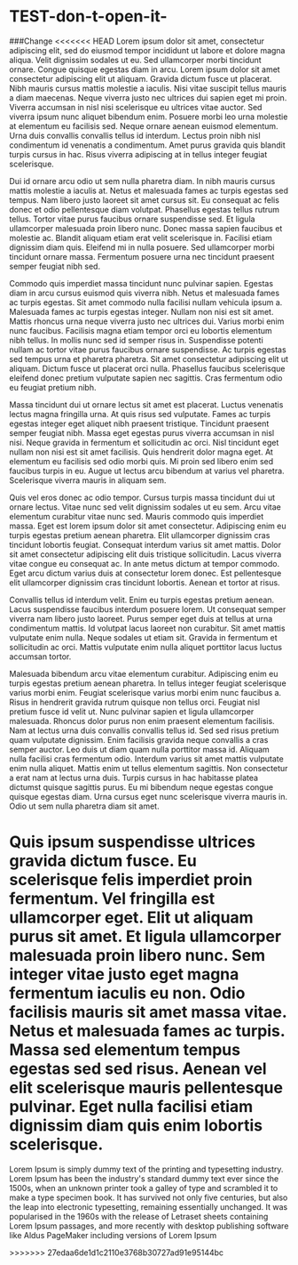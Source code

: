 # TEST-don-t-open-it-

###Change
<<<<<<< HEAD
Lorem ipsum dolor sit amet, consectetur adipiscing elit, sed do eiusmod tempor incididunt ut labore et dolore magna aliqua. Velit dignissim sodales ut eu. Sed ullamcorper morbi tincidunt ornare. Congue quisque egestas diam in arcu. Lorem ipsum dolor sit amet consectetur adipiscing elit ut aliquam. Gravida dictum fusce ut placerat. Nibh mauris cursus mattis molestie a iaculis. Nisi vitae suscipit tellus mauris a diam maecenas. Neque viverra justo nec ultrices dui sapien eget mi proin. Viverra accumsan in nisl nisi scelerisque eu ultrices vitae auctor. Sed viverra ipsum nunc aliquet bibendum enim. Posuere morbi leo urna molestie at elementum eu facilisis sed. Neque ornare aenean euismod elementum. Urna duis convallis convallis tellus id interdum. Lectus proin nibh nisl condimentum id venenatis a condimentum. Amet purus gravida quis blandit turpis cursus in hac. Risus viverra adipiscing at in tellus integer feugiat scelerisque.

Dui id ornare arcu odio ut sem nulla pharetra diam. In nibh mauris cursus mattis molestie a iaculis at. Netus et malesuada fames ac turpis egestas sed tempus. Nam libero justo laoreet sit amet cursus sit. Eu consequat ac felis donec et odio pellentesque diam volutpat. Phasellus egestas tellus rutrum tellus. Tortor vitae purus faucibus ornare suspendisse sed. Et ligula ullamcorper malesuada proin libero nunc. Donec massa sapien faucibus et molestie ac. Blandit aliquam etiam erat velit scelerisque in. Facilisi etiam dignissim diam quis. Eleifend mi in nulla posuere. Sed ullamcorper morbi tincidunt ornare massa. Fermentum posuere urna nec tincidunt praesent semper feugiat nibh sed.

Commodo quis imperdiet massa tincidunt nunc pulvinar sapien. Egestas diam in arcu cursus euismod quis viverra nibh. Netus et malesuada fames ac turpis egestas. Sit amet commodo nulla facilisi nullam vehicula ipsum a. Malesuada fames ac turpis egestas integer. Nullam non nisi est sit amet. Mattis rhoncus urna neque viverra justo nec ultrices dui. Varius morbi enim nunc faucibus. Facilisis magna etiam tempor orci eu lobortis elementum nibh tellus. In mollis nunc sed id semper risus in. Suspendisse potenti nullam ac tortor vitae purus faucibus ornare suspendisse. Ac turpis egestas sed tempus urna et pharetra pharetra. Sit amet consectetur adipiscing elit ut aliquam. Dictum fusce ut placerat orci nulla. Phasellus faucibus scelerisque eleifend donec pretium vulputate sapien nec sagittis. Cras fermentum odio eu feugiat pretium nibh.

Massa tincidunt dui ut ornare lectus sit amet est placerat. Luctus venenatis lectus magna fringilla urna. At quis risus sed vulputate. Fames ac turpis egestas integer eget aliquet nibh praesent tristique. Tincidunt praesent semper feugiat nibh. Massa eget egestas purus viverra accumsan in nisl nisi. Neque gravida in fermentum et sollicitudin ac orci. Nisl tincidunt eget nullam non nisi est sit amet facilisis. Quis hendrerit dolor magna eget. At elementum eu facilisis sed odio morbi quis. Mi proin sed libero enim sed faucibus turpis in eu. Augue ut lectus arcu bibendum at varius vel pharetra. Scelerisque viverra mauris in aliquam sem.

Quis vel eros donec ac odio tempor. Cursus turpis massa tincidunt dui ut ornare lectus. Vitae nunc sed velit dignissim sodales ut eu sem. Arcu vitae elementum curabitur vitae nunc sed. Mauris commodo quis imperdiet massa. Eget est lorem ipsum dolor sit amet consectetur. Adipiscing enim eu turpis egestas pretium aenean pharetra. Elit ullamcorper dignissim cras tincidunt lobortis feugiat. Consequat interdum varius sit amet mattis. Dolor sit amet consectetur adipiscing elit duis tristique sollicitudin. Lacus viverra vitae congue eu consequat ac. In ante metus dictum at tempor commodo. Eget arcu dictum varius duis at consectetur lorem donec. Est pellentesque elit ullamcorper dignissim cras tincidunt lobortis. Aenean et tortor at risus.

Convallis tellus id interdum velit. Enim eu turpis egestas pretium aenean. Lacus suspendisse faucibus interdum posuere lorem. Ut consequat semper viverra nam libero justo laoreet. Purus semper eget duis at tellus at urna condimentum mattis. Id volutpat lacus laoreet non curabitur. Sit amet mattis vulputate enim nulla. Neque sodales ut etiam sit. Gravida in fermentum et sollicitudin ac orci. Mattis vulputate enim nulla aliquet porttitor lacus luctus accumsan tortor.

Malesuada bibendum arcu vitae elementum curabitur. Adipiscing enim eu turpis egestas pretium aenean pharetra. In tellus integer feugiat scelerisque varius morbi enim. Feugiat scelerisque varius morbi enim nunc faucibus a. Risus in hendrerit gravida rutrum quisque non tellus orci. Feugiat nisl pretium fusce id velit ut. Nunc pulvinar sapien et ligula ullamcorper malesuada. Rhoncus dolor purus non enim praesent elementum facilisis. Nam at lectus urna duis convallis convallis tellus id. Sed sed risus pretium quam vulputate dignissim. Enim facilisis gravida neque convallis a cras semper auctor. Leo duis ut diam quam nulla porttitor massa id. Aliquam nulla facilisi cras fermentum odio. Interdum varius sit amet mattis vulputate enim nulla aliquet. Mattis enim ut tellus elementum sagittis. Non consectetur a erat nam at lectus urna duis. Turpis cursus in hac habitasse platea dictumst quisque sagittis purus. Eu mi bibendum neque egestas congue quisque egestas diam. Urna cursus eget nunc scelerisque viverra mauris in. Odio ut sem nulla pharetra diam sit amet.

Quis ipsum suspendisse ultrices gravida dictum fusce. Eu scelerisque felis imperdiet proin fermentum. Vel fringilla est ullamcorper eget. Elit ut aliquam purus sit amet. Et ligula ullamcorper malesuada proin libero nunc. Sem integer vitae justo eget magna fermentum iaculis eu non. Odio facilisis mauris sit amet massa vitae. Netus et malesuada fames ac turpis. Massa sed elementum tempus egestas sed sed risus. Aenean vel elit scelerisque mauris pellentesque pulvinar. Eget nulla facilisi etiam dignissim diam quis enim lobortis scelerisque.
=======
<p>Lorem Ipsum is simply dummy text of the printing and typesetting industry. Lorem Ipsum has been the industry's standard dummy text ever since the 1500s, when an unknown printer took a galley of type and scrambled it to make a type specimen book. It has survived not only five centuries, but also the leap into electronic typesetting, remaining essentially unchanged. It was popularised in the 1960s with the release of Letraset sheets containing Lorem Ipsum passages, and more recently with desktop publishing software like Aldus PageMaker including versions of Lorem Ipsum</p>
>>>>>>> 27edaa6de1d1c2110e3768b30727ad91e95144bc
